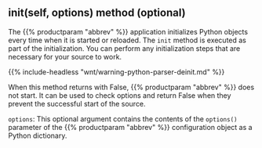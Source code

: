 ---
---
<!-- DISCLAIMER: This file is based on the syslog-ng Open Source Edition documentation https://github.com/balabit/syslog-ng-ose-guides/commit/2f4a52ee61d1ea9ad27cb4f3168b95408fddfdf2 and is used under the terms of The syslog-ng Open Source Edition Documentation License. The file has been modified by Axoflow. -->

## init(self, options) method (optional)

The {{% productparam "abbrev" %}} application initializes Python objects every time when it is started or reloaded. The `init` method is executed as part of the initialization. You can perform any initialization steps that are necessary for your source to work.

{{% include-headless "wnt/warning-python-parser-deinit.md" %}}

When this method returns with False, {{% productparam "abbrev" %}} does not start. It can be used to check options and return False when they prevent the successful start of the source.

`options`: This optional argument contains the contents of the `options()` parameter of the {{% productparam "abbrev" %}} configuration object as a Python dictionary.

